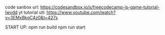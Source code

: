 code sanbox url: https://codesandbox.io/s/freecodecamp-js-game-tutorial-lwvdd
yt tutorial utl: https://www.youtube.com/watch?v=3EMxBkqC4z0&t=427s


START UP:
npm run build
npm run start